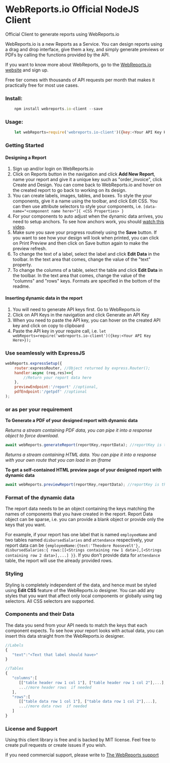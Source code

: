 # WebReports.io Official NodeJS Client
Official Client to generate reports using WebReports.io


WebReports.io is a new Reports as a Service. You can design reports using a drag and drop interface, give them a key, and simply generate previews or PDFs by calling the functions provided by the API.

If you want to know more about WebReports, go to the [WebReports.io website](https://webreports.io) and sign up.

Free tier comes with thousands of API requests per month that makes it practically free for most use cases.


### Install:

```javascript
	npm install webreports.io-client --save
```

### Usage:

```javascript
	let webReports=require('webreports.io-client')({key:<Your API Key Here>});
```

### Getting Started

#### Designing a Report

1. Sign up and/or login on WebReports.io
2. Click on Reports button in the navigation and click **Add New Report**, name your report and give it a unique key such as "order_invoice", click Create and Design. You can come back to WebReports.io and hover on the created report to go back to working on its design.
3. You can create labels, images, tables, and boxes. To style the your components, give it a name using the toolbar, and click Edit CSS. You can then use attribute selectors to style your components, i.e. `[data-name="<component name here>"]{ <CSS Properties> }`
4. For your components to auto adjust when the dynamic data arrives, you need to setup anchors. To see how anchors work, you should [watch this video](https://webreports.io/how-to-design).
5. Make sure you save your progress routinely using the **Save** button. If you want to see how your design will look when printed, you can click on Print Preview and then click on Save button again to make the preview refresh.
6. To change the text of a label, select the label and click **Edit Data** in the toolbar. In the text area that comes, change the value of the "text" property.
7. To change the columns of a table, select the table and click **Edit Data** in the toolbar. In the text area that comes, change the value of the "columns" and "rows" keys. Formats are specified in the bottom of the readme.

#### Inserting dynamic data in the report

1. You will need to generate API keys first. Go to WebReports.io
2. Click on API Keys in the navigation and click Generate an API Key
3. When you need to paste the API key, you can hover on the created API key and click on copy to clipboard
4. Paste the API key in your require call, i.e. `let webReports=require('webreports.io-client')({key:<Your API Key Here>});`



### Use seamlessly with ExpressJS


```javascript
webReports.expressSetup({
    router:expressRouter, //Object returned by express.Router();
    handler:async (req,res)=>{
        //Return your report data here
    },
    previewEndpoint:'/report' //optional,
    pdfEndpoint:'/getpdf' //optional
);
```


### or as per your requirement

**To Generate a PDF of your designed report with dynamic data**

*Returns a stream containing PDF data, you can pipe it into a response object to force download.*

```javascript
await webReports.generateReport(reportKey,reportData); //reportKey is the key you name using the designer
```

*Returns a stream containing HTML data. You can pipe it into a response with your own route that you can load in an iframe*

**To get a self-contained HTML preview page of your designed report with dynamic data**

```javascript
await webReports.previewReport(reportKey,reportData); //reportKey is the key you name using the designer
```

### Format of the dynamic data

The report data needs to be an object containing the keys matching the names of components that you have created in the report. Report Data object can be sparse, i.e. you can provide a blank object or provide only the keys that you want.

For example, if your report has one label that is named `employeeName` and two tables named `disbursedSalaries` and `attendance` respectively, your report data can be `{employeeName:{text:'Theodore Roosevelt'}, disbursedSalaries:{ rows:[[<Strings containing row 1 data>],[<Strings containing row 2 data>],...] }}`. If you don't provide data for `attendance` table, the report will use the already provided rows.

### Styling
Styling is completely independent of the data, and hence must be styled using **Edit CSS** feature of the WebReports.io designer. You can add any styles that you want that affect only local components or globally using tag selectors. All CSS selectors are supported.


### Components and their Data

The data you send from your API needs to match the keys that each component expects. To see how your report looks with actual data, you can insert this data straight from the WebReports.io designer.

```javascript
//Labels
{
   "text":"<Text that label should have>"
}

//Tables
{
   "columns":[
      [["table header row 1 col 1"], ["table header row 1 col 2"],...],
      ...//more header rows  if needed
   ],
   "rows":[
      [["table data row 1 col 1"], ["table data row 1 col 2"],...],
      ...//more data rows  if needed
   ]
}
```

### License and Support

Using this client library is free and is backed by MIT license. Feel free to create pull requests or create issues if you wish.

If you need commercial support, please write to [The WebReports support](support@bysness.com)

